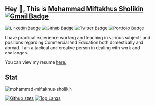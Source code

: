 ## Hey 👋, This is [Mohammad Miftakhus Sholikin](https://mohammad-miftakhus-sholikin.github.io/academic_website/profil/riwayat-hidup-penulis/) [![Gmail Badge](https://img.shields.io/badge/-mohammadmiftakhussholikin@gmail.com-c14438?style=flat&logo=Gmail&logoColor=white&link=mailto:mohammadmiftakhussholikin@gmail.com)](mailto:mohammadmiftakhussholikin@gmail.com) 
[![Linkedin Badge](https://img.shields.io/badge/mohammad-miftakhus-sholikin-blue?style=flat&logo=Linkedin&logoColor=white&link=https://www.linkedin.com/in/mohammad-miftakhus-sholikin/)](https://www.linkedin.com/in/mohammad-miftakhus-sholikin/) [![Github Badge](https://img.shields.io/badge/mohammad-miftakhus-sholikin?style=flat&logo=github&logoColor=white&link=https://github.com/mohammad-miftakhus-sholikin/)](https://www.github.com/mohammad-miftakhus-sholikin/) [![Twitter Badge](https://img.shields.io/badge/mohammad-miftakhus-sholikin?style=flat&logo=twitter&logoColor=white&link=https://twitter.com/mohammad-miftakhus-sholikin/)](https://www.twitter.com/mohammad-miftakhus-sholikin/) [![Portfolio Badge](https://img.shields.io/badge/portfolio-web-blue?style=flat&link=https://github.com/mohammad-miftakhus-sholikin/)](https://github.com/mohammad-miftakhus-sholikin/) <p align='left'>I have practical experience working and teaching in various subjects and positions regarding Commercial and Education both domestically and abroad. I am a tactical and creative person in dealing with work and challenges.</p><p align='left'> You can view my resume <a href='https://mohammad-miftakhus-sholikin.github.io/academic_website/profil/riwayat-hidup-penulis/ ' target=_blank><u>here</u>.</a></p>
## Stat
<p align=left> <img src=https://komarev.com/ghpvc/?username=mohammad-miftakhus-sholikin alt=mohammad-miftakhus-sholikin /> </p>

[![Github stats](https://github-readme-stats.vercel.app/api?username=mohammad-miftakhus-sholikin&show_icons=true&include_all_commits=true)](https://github.com/mohammad-miftakhus-sholikin/github-readme-stats)
[![Top Langs](https://github-readme-stats.vercel.app/api/top-langs/?username=mohammad-miftakhus-sholikin&layout=compact)](https://github.com/mohammad-miftakhus-sholikin/github-readme-stats)
